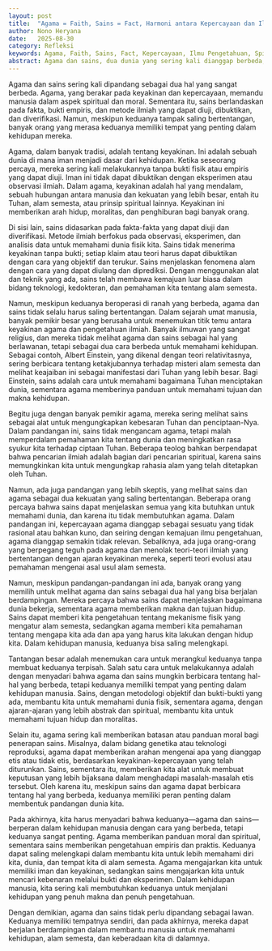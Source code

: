 ```yaml
---
layout: post
title:  "Agama = Faith, Sains = Fact, Harmoni antara Kepercayaan dan Ilmu Pengetahuan"
author: Nono Heryana
date:   2025-08-30
category: Refleksi
keywords: Agama, Faith, Sains, Fact, Kepercayaan, Ilmu Pengetahuan, Spiritual, Pemikiran
abstract: Agama dan sains, dua dunia yang sering kali dianggap berbeda, memiliki peran dan pendekatan masing-masing terhadap kehidupan. Agama berakar pada kepercayaan, sementara sains bertumpu pada fakta. Artikel ini menggali hubungan keduanya, serta bagaimana keduanya dapat berdampingan dalam kehidupan manusia.
---
```


Agama dan sains sering kali dipandang sebagai dua hal yang sangat berbeda. Agama, yang berakar pada keyakinan dan kepercayaan, memandu manusia dalam aspek spiritual dan moral. Sementara itu, sains berlandaskan pada fakta, bukti empiris, dan metode ilmiah yang dapat diuji, dibuktikan, dan diverifikasi. Namun, meskipun keduanya tampak saling bertentangan, banyak orang yang merasa keduanya memiliki tempat yang penting dalam kehidupan mereka. 

Agama, dalam banyak tradisi, adalah tentang keyakinan. Ini adalah sebuah dunia di mana iman menjadi dasar dari kehidupan. Ketika seseorang percaya, mereka sering kali melakukannya tanpa bukti fisik atau empiris yang dapat diuji. Iman ini tidak dapat dibuktikan dengan eksperimen atau observasi ilmiah. Dalam agama, keyakinan adalah hal yang mendalam, sebuah hubungan antara manusia dan kekuatan yang lebih besar, entah itu Tuhan, alam semesta, atau prinsip spiritual lainnya. Keyakinan ini memberikan arah hidup, moralitas, dan penghiburan bagi banyak orang.

Di sisi lain, sains didasarkan pada fakta-fakta yang dapat diuji dan diverifikasi. Metode ilmiah berfokus pada observasi, eksperimen, dan analisis data untuk memahami dunia fisik kita. Sains tidak menerima keyakinan tanpa bukti; setiap klaim atau teori harus dapat dibuktikan dengan cara yang objektif dan terukur. Sains menjelaskan fenomena alam dengan cara yang dapat diulang dan diprediksi. Dengan menggunakan alat dan teknik yang ada, sains telah membawa kemajuan luar biasa dalam bidang teknologi, kedokteran, dan pemahaman kita tentang alam semesta.

Namun, meskipun keduanya beroperasi di ranah yang berbeda, agama dan sains tidak selalu harus saling bertentangan. Dalam sejarah umat manusia, banyak pemikir besar yang berusaha untuk menemukan titik temu antara keyakinan agama dan pengetahuan ilmiah. Banyak ilmuwan yang sangat religius, dan mereka tidak melihat agama dan sains sebagai hal yang berlawanan, tetapi sebagai dua cara berbeda untuk memahami kehidupan. Sebagai contoh, Albert Einstein, yang dikenal dengan teori relativitasnya, sering berbicara tentang ketakjubannya terhadap misteri alam semesta dan melihat keajaiban ini sebagai manifestasi dari Tuhan yang lebih besar. Bagi Einstein, sains adalah cara untuk memahami bagaimana Tuhan menciptakan dunia, sementara agama memberinya panduan untuk memahami tujuan dan makna kehidupan.

Begitu juga dengan banyak pemikir agama, mereka sering melihat sains sebagai alat untuk mengungkapkan kebesaran Tuhan dan penciptaan-Nya. Dalam pandangan ini, sains tidak mengancam agama, tetapi malah memperdalam pemahaman kita tentang dunia dan meningkatkan rasa syukur kita terhadap ciptaan Tuhan. Beberapa teolog bahkan berpendapat bahwa pencarian ilmiah adalah bagian dari pencarian spiritual, karena sains memungkinkan kita untuk mengungkap rahasia alam yang telah ditetapkan oleh Tuhan.

Namun, ada juga pandangan yang lebih skeptis, yang melihat sains dan agama sebagai dua kekuatan yang saling bertentangan. Beberapa orang percaya bahwa sains dapat menjelaskan semua yang kita butuhkan untuk memahami dunia, dan karena itu tidak membutuhkan agama. Dalam pandangan ini, kepercayaan agama dianggap sebagai sesuatu yang tidak rasional atau bahkan kuno, dan seiring dengan kemajuan ilmu pengetahuan, agama dianggap semakin tidak relevan. Sebaliknya, ada juga orang-orang yang berpegang teguh pada agama dan menolak teori-teori ilmiah yang bertentangan dengan ajaran keyakinan mereka, seperti teori evolusi atau pemahaman mengenai asal usul alam semesta.

Namun, meskipun pandangan-pandangan ini ada, banyak orang yang memilih untuk melihat agama dan sains sebagai dua hal yang bisa berjalan berdampingan. Mereka percaya bahwa sains dapat menjelaskan bagaimana dunia bekerja, sementara agama memberikan makna dan tujuan hidup. Sains dapat memberi kita pengetahuan tentang mekanisme fisik yang mengatur alam semesta, sedangkan agama memberi kita pemahaman tentang mengapa kita ada dan apa yang harus kita lakukan dengan hidup kita. Dalam kehidupan manusia, keduanya bisa saling melengkapi.

Tantangan besar adalah menemukan cara untuk merangkul keduanya tanpa membuat keduanya terpisah. Salah satu cara untuk melakukannya adalah dengan menyadari bahwa agama dan sains mungkin berbicara tentang hal-hal yang berbeda, tetapi keduanya memiliki tempat yang penting dalam kehidupan manusia. Sains, dengan metodologi objektif dan bukti-bukti yang ada, membantu kita untuk memahami dunia fisik, sementara agama, dengan ajaran-ajaran yang lebih abstrak dan spiritual, membantu kita untuk memahami tujuan hidup dan moralitas.

Selain itu, agama sering kali memberikan batasan atau panduan moral bagi penerapan sains. Misalnya, dalam bidang genetika atau teknologi reproduksi, agama dapat memberikan arahan mengenai apa yang dianggap etis atau tidak etis, berdasarkan keyakinan-kepercayaan yang telah diturunkan. Sains, sementara itu, memberikan kita alat untuk membuat keputusan yang lebih bijaksana dalam menghadapi masalah-masalah etis tersebut. Oleh karena itu, meskipun sains dan agama dapat berbicara tentang hal yang berbeda, keduanya memiliki peran penting dalam membentuk pandangan dunia kita.

Pada akhirnya, kita harus menyadari bahwa keduanya—agama dan sains—berperan dalam kehidupan manusia dengan cara yang berbeda, tetapi keduanya sangat penting. Agama memberikan panduan moral dan spiritual, sementara sains memberikan pengetahuan empiris dan praktis. Keduanya dapat saling melengkapi dalam membantu kita untuk lebih memahami diri kita, dunia, dan tempat kita di alam semesta. Agama mengajarkan kita untuk memiliki iman dan keyakinan, sedangkan sains mengajarkan kita untuk mencari kebenaran melalui bukti dan eksperimen. Dalam kehidupan manusia, kita sering kali membutuhkan keduanya untuk menjalani kehidupan yang penuh makna dan penuh pengetahuan.

Dengan demikian, agama dan sains tidak perlu dipandang sebagai lawan. Keduanya memiliki tempatnya sendiri, dan pada akhirnya, mereka dapat berjalan berdampingan dalam membantu manusia untuk memahami kehidupan, alam semesta, dan keberadaan kita di dalamnya.
